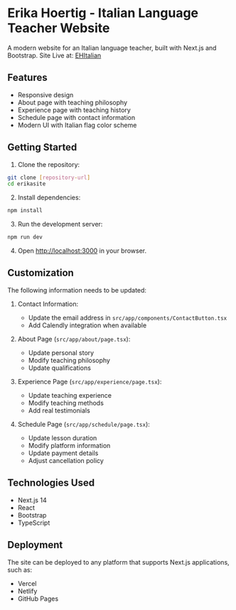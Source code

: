 # Erika Hoertig - Italian Language Teacher Website

A modern website for an Italian language teacher, built with Next.js and Bootstrap.
Site Live at: [EHItalian](https://ehitalian.onrender.com/EHsite/)

## Features

- Responsive design
- About page with teaching philosophy
- Experience page with teaching history
- Schedule page with contact information
- Modern UI with Italian flag color scheme

## Getting Started

1. Clone the repository:
```bash
git clone [repository-url]
cd erikasite
```

2. Install dependencies:
```bash
npm install
```

3. Run the development server:
```bash
npm run dev
```

4. Open [http://localhost:3000](http://localhost:3000) in your browser.

## Customization

The following information needs to be updated:

1. Contact Information:
   - Update the email address in `src/app/components/ContactButton.tsx`
   - Add Calendly integration when available

2. About Page (`src/app/about/page.tsx`):
   - Update personal story
   - Modify teaching philosophy
   - Update qualifications

3. Experience Page (`src/app/experience/page.tsx`):
   - Update teaching experience
   - Modify teaching methods
   - Add real testimonials

4. Schedule Page (`src/app/schedule/page.tsx`):
   - Update lesson duration
   - Modify platform information
   - Update payment details
   - Adjust cancellation policy

## Technologies Used

- Next.js 14
- React
- Bootstrap
- TypeScript

## Deployment

The site can be deployed to any platform that supports Next.js applications, such as:
- Vercel
- Netlify
- GitHub Pages


